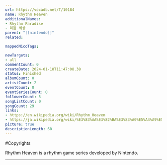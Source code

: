 ```yaml
---
url: https://vocadb.net/T/10184
name: Rhythm Heaven
additionalNames: 
- Rhythm Paradise
- 리듬 세상
parent: "[[nintendo]]"
related:

mappedNicoTags:

newTargets:
- all
commentCount: 0
createDate: 2024-01-18T11:47:08.38
status: Finished
albumCount: 0
artistCount: 2
eventCount: 0
eventSeriesCount: 0
followerCount: 5
songListCount: 0
songCount: 29
links: 
- https://en.wikipedia.org/wiki/Rhythm_Heaven
- https://ja.wikipedia.org/wiki/%E3%83%AA%E3%82%BA%E3%83%A0%E5%A4%A9%E5%9B%BD%E3%82%B4%E3%83%BC%E3%83%AB%E3%83%89
picture: true
descriptionLength: 60
---
```


#Copyrights

Rhythm Heaven is a rhythm game series developed by Nintendo.

---

